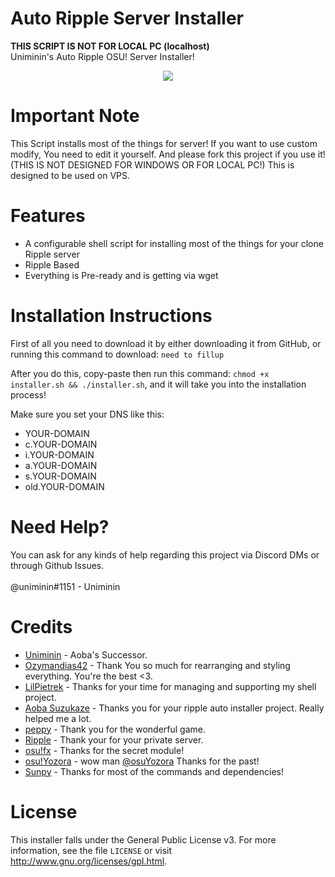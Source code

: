 # Auto Ripple Server Installer
<b>**THIS SCRIPT IS NOT FOR LOCAL PC (localhost)**</b><br>
Uniminin's Auto Ripple OSU! Server Installer!

<p align="center">
  <img src="https://ripple.moe/static/logos/logo-pink.svg"/>
</p>

# Important Note
This Script installs most of the things for server! If you want to use custom modify, You need to edit it yourself. And please fork this project if you use it! (THIS IS NOT DESIGNED FOR WINDOWS OR FOR LOCAL PC!) This is designed to be used on VPS.

# Features
* A configurable shell script for installing most of the things for your clone Ripple server
* Ripple Based
* Everything is Pre-ready and is getting via wget

# Installation Instructions
First of all you need to download it by either downloading it from GitHub, or running this command to download: `need to fillup`

After you do this, copy-paste then run this command: `chmod +x installer.sh && ./installer.sh`, and it will take you into the installation process!

Make sure you set your DNS like this:

* YOUR-DOMAIN
* c.YOUR-DOMAIN
* i.YOUR-DOMAIN
* a.YOUR-DOMAIN
* s.YOUR-DOMAIN
* old.YOUR-DOMAIN

# Need Help?
You can ask for any kinds of help regarding this project via Discord DMs or through Github Issues.<br>
<br>
@uniminin#1151 - Uniminin

# Credits
* <a href=https://github.com/Uniminin>Uniminin</a> - Aoba's Successor.
* <a href=https://github.com/Ozymandias42>Ozymandias42</a> - Thank You so much for rearranging and styling everything. You're the best <3.
* <a href=https://github.com/LilPietrek>LilPietrek</a> - Thanks for your time for managing and supporting my shell project.
* <a href=https://github.com/Hazuki-san>Aoba Suzukaze</a> - Thanks you for your ripple auto installer project. Really helped me a lot.
* <a href=https://github.com/ppy>peppy</a> - Thank you for the wonderful game.
* <a href=https://github.com/osuripple>Ripple</a> - Thank your for your private server.
* <a href=https://github.com/osufx>osu!fx</a> - Thanks for the secret module!
* <a href=https://github.com/osuYozora>osu!Yozora</a> - wow man <a href=https://github.com/osuYozora>@osuYozora</a> Thanks for the past!
* <a href=https://github.com/EmilySunpy>Sunpy</a> - Thanks for most of the commands and dependencies!

# License
This installer falls under the General Public License v3. For more information, see the file `LICENSE` or visit http://www.gnu.org/licenses/gpl.html.
